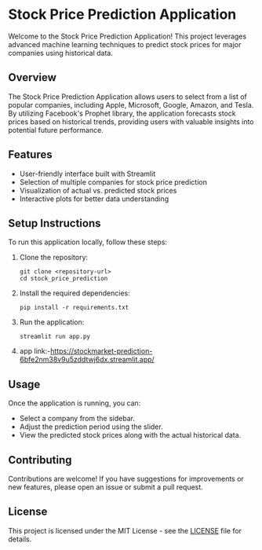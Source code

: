 # Stock Price Prediction Application

Welcome to the Stock Price Prediction Application! This project leverages advanced machine learning techniques to predict stock prices for major companies using historical data.

## Overview

The Stock Price Prediction Application allows users to select from a list of popular companies, including Apple, Microsoft, Google, Amazon, and Tesla. By utilizing Facebook's Prophet library, the application forecasts stock prices based on historical trends, providing users with valuable insights into potential future performance.

## Features

- User-friendly interface built with Streamlit
- Selection of multiple companies for stock price prediction
- Visualization of actual vs. predicted stock prices
- Interactive plots for better data understanding

## Setup Instructions

To run this application locally, follow these steps:

1. Clone the repository:
   ```
   git clone <repository-url>
   cd stock_price_prediction
   ```

2. Install the required dependencies:
   ```
   pip install -r requirements.txt
   ```

3. Run the application:
   ```
   streamlit run app.py
   ```
4. app link:-https://stockmarket-prediction-6bfe2nm38v9u5zddtwj6dx.streamlit.app/

## Usage

Once the application is running, you can:

- Select a company from the sidebar.
- Adjust the prediction period using the slider.
- View the predicted stock prices along with the actual historical data.

## Contributing

Contributions are welcome! If you have suggestions for improvements or new features, please open an issue or submit a pull request.

## License

This project is licensed under the MIT License - see the [LICENSE](LICENSE) file for details.

